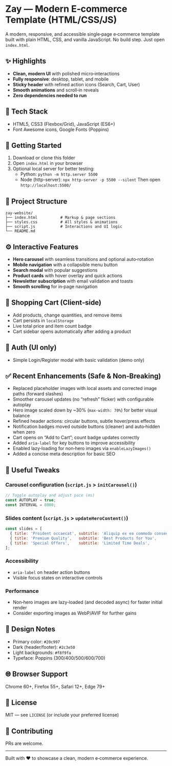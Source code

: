 # Zay — Modern E‑commerce Template (HTML/CSS/JS)

A modern, responsive, and accessible single‑page e‑commerce template built with plain HTML, CSS, and vanilla JavaScript. No build step. Just open `index.html`.

## ✨ Highlights
- **Clean, modern UI** with polished micro‑interactions
- **Fully responsive**: desktop, tablet, and mobile
- **Sticky header** with refined action icons (Search, Cart, User)
- **Smooth animations** and scroll‑in reveals
- **Zero dependencies needed to run**

## 🧩 Tech Stack
- HTML5, CSS3 (Flexbox/Grid), JavaScript (ES6+)
- Font Awesome icons, Google Fonts (Poppins)

## 🚀 Getting Started
1. Download or clone this folder
2. Open `index.html` in your browser
3. Optional local server for better testing:
   - Python: `python -m http.server 5500`
   - Node (http-server): `npx http-server -p 5500 --silent`
   Then open `http://localhost:5500/`

## 📁 Project Structure
```
zay-website/
├── index.html          # Markup & page sections
├── styles.css          # All styles & animations
├── script.js           # Interactions and UI logic
└── README.md
```

## ⚙️ Interactive Features
- **Hero carousel** with seamless transitions and optional auto‑rotation
- **Mobile navigation** with a collapsible menu button
- **Search modal** with popular suggestions
- **Product cards** with hover overlay and quick actions
- **Newsletter subscription** with email validation and toasts
- **Smooth scrolling** for in‑page navigation

## 🛒 Shopping Cart (Client‑side)
- Add products, change quantities, and remove items
- Cart persists in `localStorage`
- Live total price and item count badge
- Cart sidebar opens automatically after adding a product

## 🔐 Auth (UI only)
- Simple Login/Register modal with basic validation (demo only)

## ✅ Recent Enhancements (Safe & Non‑Breaking)
- Replaced placeholder images with local assets and corrected image paths (forward slashes)
- Smoother carousel updates (no “refresh” flicker) with configurable autoplay
- Hero image scaled down by ~30% (`max-width: 70%`) for better visual balance
- Refined header actions: circular buttons, subtle hover/press effects
- Notification badges moved outside buttons (cleaner) and auto‑hidden when zero
- Cart opens on “Add to Cart”; count badge updates correctly
- Added `aria-label` for key buttons to improve accessibility
- Enabled lazy‑loading for non‑hero images via `enableLazyImages()`
- Added a concise meta description for basic SEO

## 🧪 Useful Tweaks
### Carousel configuration (`script.js` > `initCarousel()`)
```js
// Toggle autoplay and adjust pace (ms)
const AUTOPLAY = true;
const INTERVAL = 8000;
```

### Slides content (`script.js` > `updateHeroContent()`)
```js
const slides = [
  { title: 'Proident occaecat', subtitle: 'Aliquip ex ea commodo consequat', image: 'images/Curology Product.jpg' },
  { title: 'Premium Quality',   subtitle: 'Best Products for You',            image: 'images/Curology Product.jpg' },
  { title: 'Special Offers',    subtitle: 'Limited Time Deals',               image: 'images/Curology Product.jpg' }
];
```

### Accessibility
- `aria-label` on header action buttons
- Visible focus states on interactive controls

### Performance
- Non‑hero images are lazy‑loaded (and decoded async) for faster initial render
- Consider exporting images as WebP/AVIF for further gains

## 🎨 Design Notes
- Primary color: `#20c997`
- Dark (header/footer): `#2c3e50`
- Light backgrounds: `#f8f9fa`
- Typeface: Poppins (300/400/500/600/700)

## 🌐 Browser Support
Chrome 60+, Firefox 55+, Safari 12+, Edge 79+

## 📄 License
MIT — see `LICENSE` (or include your preferred license)

## 🤝 Contributing
PRs are welcome.

---
Built with ❤️ to showcase a clean, modern e‑commerce experience. 